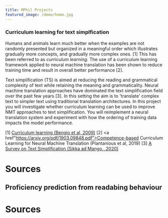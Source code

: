 ```yaml
---
title: MPhil Projects
featured_image: /demo/home.jpg
---
```


### Curriculum learning for text simplfication 

Humans and animals learn much better when the examples are not randomly presented but organized in a meaningful order which illustrates gradually more concepts, and gradually more complex ones. [1] This has been referred to as <i>curriculum learning</i>. The use of a curriculum learning framework applied to neural machine translation has been shown to reduce training time and result in overall better performance [2]. 

Text simplification (TS) is aimed at reducing the reading and grammatical complexity of text while retaining the meaning and grammaticality. Neural machine translation approaches have dominated the text simplification field over the past few years [3]. In this setting the aim is to 'translate' complex text to simpler text using traditional translation architectures. In this project you will investigate whether curriculum learning can be used to improve NMT approaches to text simplification. You will reimplement a neural translation system and experiment with how the ordering of training data impacts the model performance. 


[1] <a href ="https://dl.acm.org/doi/pdf/10.1145/1553374.1553380?casa_token=YNHzxTxY7_AAAAAA:J-BmBwUXzD9VVpteUvFRRdWsa-BYVRoZ_8lhn8Wvnj2Om07XLWkhPh3DLNUpGHLrXL5979wV88vD">Curriculum learning (Bengio et al, 2009)</a>
[2] <a href"https://arxiv.org/pdf/1903.09848.pdf">Competence-based Curriculum Learning for Neural Machine Translation (Plantanious et al, 2019)</a>
[3] <a href="https://arxiv.org/pdf/2008.08612.pdf">A Survey on Text Simplification (Sikka ad Mango., 2020)</a>

# Sources

## Proficiency prediction from readabing behaviour 

# Sources